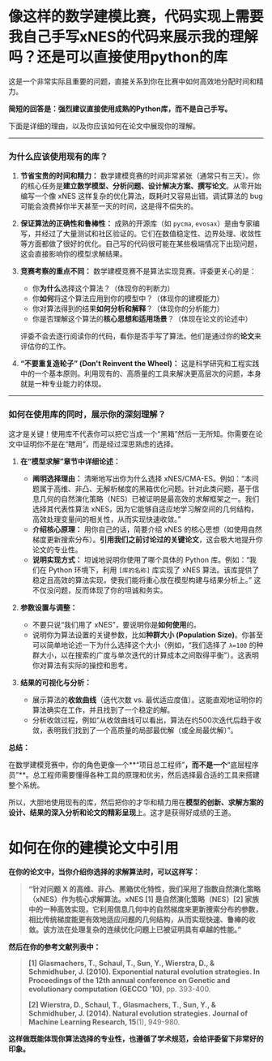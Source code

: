# 像这样的数学建模比赛，代码实现上需要我自己手写xNES的代码来展示我的理解吗？还是可以直接使用python的库

这是一个非常实际且重要的问题，直接关系到你在比赛中如何高效地分配时间和精力。

**简短的回答是：强烈建议直接使用成熟的Python库，而不是自己手写。**

下面是详细的理由，以及你应该如何在论文中展现你的理解。

---

### **为什么应该使用现有的库？**

1. **节省宝贵的时间和精力：** 数学建模竞赛的时间非常紧张（通常只有三天）。你的核心任务是**建立数学模型、分析问题、设计解决方案、撰写论文**。从零开始编写一个像 xNES 这样复杂的优化算法，既耗时又容易出错。调试算法的 bug 可能会浪费掉你半天甚至一天的时间，这是得不偿失的。
2. **保证算法的正确性和鲁棒性：** 成熟的开源库（如 `pycma`, `evosax`）是由专家编写，并经过了大量测试和社区验证的。它们在数值稳定性、边界处理、收敛性等方面都做了很好的优化。自己写的代码很可能在某些极端情况下出现问题，这会直接影响你的模型求解结果。
3. **竞赛考察的重点不同：** 数学建模竞赛不是算法实现竞赛。评委更关心的是：

   * 你**为什么**选择这个算法？（体现你的判断力）
   * 你**如何**将这个算法应用到你的模型中？（体现你的建模能力）
   * 你对算法得到的结果**如何分析和解释**？（体现你的分析能力）
   * 你是否理解这个算法的**核心思想和适用场景**？（体现在论文的论述中）

   评委不会去逐行阅读你的代码，看你是否手写了算法。他们是通过你的**论文**来评估你的工作。
4. **“不要重复造轮子” (Don't Reinvent the Wheel)：** 这是科学研究和工程实践中的一个基本原则。利用现有的、高质量的工具来解决更高层次的问题，本身就是一种专业能力的体现。

---

### **如何在使用库的同时，展示你的深刻理解？**

这才是关键！使用库不代表你可以把它当成一个“黑箱”然后一无所知。你需要在论文中证明你不是在“瞎用”，而是经过深思熟虑的选择。

1. **在“模型求解”章节中详细论述：**

   * **阐明选择理由：** 清晰地写出你为什么选择 xNES/CMA-ES。例如：“本问题属于高维、非凸、无解析梯度的黑箱优化问题。针对此类问题，基于信息几何的自然演化策略（NES）已被证明是最高效的求解框架之一。我们选择其代表性算法 xNES，因为它能够自适应地学习解空间的几何结构，高效处理变量间的相关性，从而实现快速收敛。”
   * **介绍核心原理：** 用你自己的话，简要介绍 xNES 的核心思想（如使用自然梯度更新搜索分布）。**引用我们之前讨论过的关键论文**，这会极大地提升你论文的专业性。
   * **说明实现方式：** 坦诚地说明你使用了哪个具体的 Python 库。例如：“我们在 Python 环境下，利用 `[库的名称]` 库实现了 xNES 算法。该库提供了稳定且高效的算法实现，使我们能将重心放在模型构建与结果分析上。” 这不仅没问题，反而体现了你的坦诚和务实。
2. **参数设置与调整：**

   * 不要只说“我们用了 xNES”，要说明你是**如何使用**的。
   * 说明你为算法设置的关键参数，比如**种群大小 (Population Size)**。你甚至可以简单地论述一下为什么选择这个大小（例如，“我们选择了 `λ=100` 的种群大小，以在搜索的广度与单次迭代的计算成本之间取得平衡”）。这表明你对算法有实际的操控和思考。
3. **结果的可视化与分析：**

   * 展示算法的**收敛曲线**（迭代次数 vs. 最优适应度值）。这能直观地证明你的算法确实在工作，并且找到了一个稳定的解。
   * 分析收敛过程，例如“从收敛曲线可以看出，算法在约500次迭代后趋于收敛，表明我们找到了一个高质量的局部最优解（或全局最优解）”。

**总结：**

在数学建模竞赛中，你的角色更像一个**“项目总工程师”**，而不是一个**“底层程序员”**。总工程师需要懂得各种工具的原理和优劣，然后选择最合适的工具来搭建整个系统。

所以，大胆地使用现有的库，然后把你的才华和精力用在**模型的创新、求解方案的设计、结果的深入分析和论文的精彩呈现**上。这才是获得好成绩的王道。


# 如何在你的建模论文中引用

**在你的论文中，当你介绍你选择的求解算法时，可以这样写：**

> **“针对问题 X 的高维、非凸、黑箱优化特性，我们采用了指数自然演化策略（xNES）作为核心求解算法。xNES [1] 是自然演化策略（NES）[2] 家族中的一种高效实现，它利用信息几何中的自然梯度来更新搜索分布的参数，相比传统梯度能更有效地适应问题的几何结构，从而实现快速、鲁棒的收敛。该方法在处理复杂的连续优化问题上已被证明具有卓越的性能。”**

**然后在你的参考文献列表中：**

> **[1] Glasmachers, T., Schaul, T., Sun, Y., Wierstra, D., & Schmidhuber, J. (2010). Exponential natural evolution strategies. In** **Proceedings of the 12th annual conference on Genetic and evolutionary computation (GECCO '10)**, pp. 393-400.
>
> **[2] Wierstra, D., Schaul, T., Glasmachers, T., Sun, Y., & Schmidhuber, J. (2014). Natural evolution strategies.** **Journal of Machine Learning Research, 15**(1), 949-980.

**这样做既能体现你算法选择的专业性，也遵循了学术规范，会给评委留下非常好的印象。**
